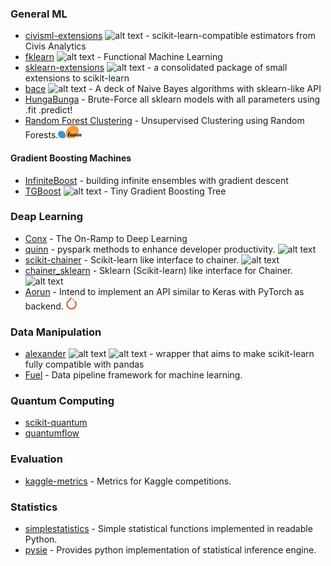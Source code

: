 [skl]: https://raw.githubusercontent.com/krzjoa/awesome-python-datascience/master/img/skl.png "scikit-learn compatible"
[th]: https://raw.githubusercontent.com/krzjoa/awesome-python-datascience/master/img/th.png "Theano based"
[tf]: https://raw.githubusercontent.com/krzjoa/awesome-python-datascience/master/img/tf.png "TensorFlow based"
[pt]: https://raw.githubusercontent.com/krzjoa/awesome-python-datascience/master/img/pytorch.png "PyTorch based"
[cp]: https://raw.githubusercontent.com/krzjoa/awesome-python-datascience/master/img/cupy.png "CuPy based"
[mx]: https://raw.githubusercontent.com/krzjoa/awesome-python-datascience/master/img/mxnet.png "MXNet based"
[R]: https://raw.githubusercontent.com/krzjoa/awesome-python-datascience/master/img/R.png "R inspired/ported lib"
[gpu]: https://raw.githubusercontent.com/krzjoa/awesome-python-datascience/master/img/gpu.png "GPU accelerated"
[sp]: https://raw.githubusercontent.com/krzjoa/awesome-python-datascience/master/img/spark.png "Apache Spark based"
[amd]: https://raw.githubusercontent.com/krzjoa/awesome-python-datascience/master/img/amd.png "AMD based"
[pd]: https://raw.githubusercontent.com/krzjoa/awesome-python-datascience/master/img/pandas.png "pandas based"


### General ML
* [civisml-extensions](https://github.com/civisanalytics/civisml-extensions) ![alt text][skl]  - scikit-learn-compatible estimators from Civis Analytics
* [fklearn](https://github.com/nubank/fklearn) ![alt text][skl] - Functional Machine Learning
* [sklearn-extensions](https://github.com/wdm0006/sklearn-extensions) ![alt text][skl] - a consolidated package of small extensions to scikit-learn
* [bace](https://github.com/krzjoa/bace) ![alt text][skl] - A deck of Naive Bayes algorithms with sklearn-like API
* [HungaBunga](https://github.com/ypeleg/HungaBunga) - Brute-Force all sklearn models with all parameters using .fit .predict!
* [Random Forest Clustering](https://github.com/joshloyal/RandomForestClustering) - Unsupervised Clustering using Random Forests.<img height="20" src="img/sklearn_big.png" alt="sklearn">

#### Gradient Boosting Machines
* [InfiniteBoost](https://github.com/arogozhnikov/infiniteboost) - building infinite ensembles with gradient descent
* [TGBoost](https://github.com/wepe/tgboost) ![alt text][skl] - Tiny Gradient Boosting Tree


### Deap Learning
* [Conx](https://github.com/Calysto/conx) - The On-Ramp to Deep Learning
* [quinn](https://github.com/MrPowers/quinn)  - pyspark methods to enhance developer productivity. ![alt text][sp]
* [scikit-chainer](https://github.com/lucidfrontier45/scikit-chainer) - Scikit-learn like interface to chainer. ![alt text][skl]
* [chainer_sklearn](https://github.com/corochann/chainer_sklearn) - Sklearn (Scikit-learn) like interface for Chainer. ![alt text][skl]
* [Aorun](https://github.com/ramon-oliveira/aorun) - Intend to implement an API similar to Keras with PyTorch as backend. <img height="20" src="img/pytorch_big2.png" alt="PyTorch based/compatible">

### Data Manipulation
* [alexander](https://github.com/annoys-parrot/alexander) ![alt text][skl] ![alt text][pd] - wrapper that aims to make scikit-learn fully compatible with pandas
* [Fuel](https://github.com/mila-udem/fuel) - Data pipeline framework for machine learning.

### Quantum Computing
* [scikit-quantum](https://github.com/scikit-quantum/scikit-quantum)
* [quantumflow](https://github.com/rigetti/quantumflow)

### Evaluation
* [kaggle-metrics](https://github.com/krzjoa/kaggle-metrics) - Metrics for Kaggle competitions.

### Statistics
* [simplestatistics](https://github.com/sheriferson/simplestatistics) - Simple statistical functions implemented in readable Python.
* [pysie](https://github.com/chen0040/pysie) - Provides python implementation of statistical inference engine.


